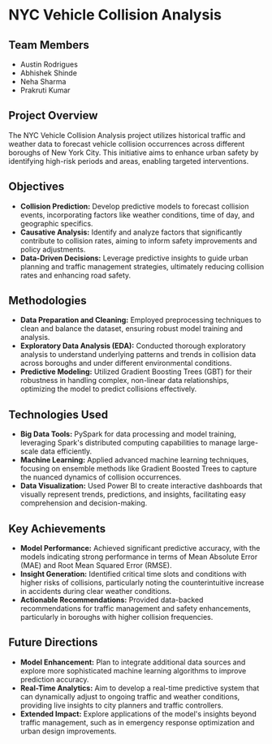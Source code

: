 # NYC Vehicle Collision Analysis

## Team Members
- Austin Rodrigues
- Abhishek Shinde
- Neha Sharma
- Prakruti Kumar

## Project Overview
The NYC Vehicle Collision Analysis project utilizes historical traffic and weather data to forecast vehicle collision occurrences across different boroughs of New York City. This initiative aims to enhance urban safety by identifying high-risk periods and areas, enabling targeted interventions.

## Objectives
- **Collision Prediction:** Develop predictive models to forecast collision events, incorporating factors like weather conditions, time of day, and geographic specifics.
- **Causative Analysis:** Identify and analyze factors that significantly contribute to collision rates, aiming to inform safety improvements and policy adjustments.
- **Data-Driven Decisions:** Leverage predictive insights to guide urban planning and traffic management strategies, ultimately reducing collision rates and enhancing road safety.

## Methodologies
- **Data Preparation and Cleaning:** Employed preprocessing techniques to clean and balance the dataset, ensuring robust model training and analysis.
- **Exploratory Data Analysis (EDA):** Conducted thorough exploratory analysis to understand underlying patterns and trends in collision data across boroughs and under different environmental conditions.
- **Predictive Modeling:** Utilized Gradient Boosting Trees (GBT) for their robustness in handling complex, non-linear data relationships, optimizing the model to predict collisions effectively.

## Technologies Used
- **Big Data Tools:** PySpark for data processing and model training, leveraging Spark's distributed computing capabilities to manage large-scale data efficiently.
- **Machine Learning:** Applied advanced machine learning techniques, focusing on ensemble methods like Gradient Boosted Trees to capture the nuanced dynamics of collision occurrences.
- **Data Visualization:** Used Power BI to create interactive dashboards that visually represent trends, predictions, and insights, facilitating easy comprehension and decision-making.

## Key Achievements
- **Model Performance:** Achieved significant predictive accuracy, with the models indicating strong performance in terms of Mean Absolute Error (MAE) and Root Mean Squared Error (RMSE).
- **Insight Generation:** Identified critical time slots and conditions with higher risks of collisions, particularly noting the counterintuitive increase in accidents during clear weather conditions.
- **Actionable Recommendations:** Provided data-backed recommendations for traffic management and safety enhancements, particularly in boroughs with higher collision frequencies.

## Future Directions
- **Model Enhancement:** Plan to integrate additional data sources and explore more sophisticated machine learning algorithms to improve prediction accuracy.
- **Real-Time Analytics:** Aim to develop a real-time predictive system that can dynamically adjust to ongoing traffic and weather conditions, providing live insights to city planners and traffic controllers.
- **Extended Impact:** Explore applications of the model's insights beyond traffic management, such as in emergency response optimization and urban design improvements.

